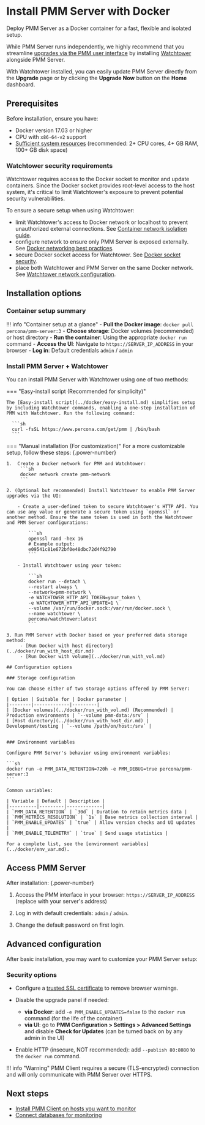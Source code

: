 # Install PMM Server with Docker

Deploy PMM Server as a Docker container for a fast, flexible and isolated setup. 

While PMM Server runs independently, we highly recommend that you streamline [upgrades via the PMM user interface](../../../../pmm-upgrade/ui_upgrade.md) by installing [Watchtower](https://containrrr.dev/watchtower/) alongside PMM Server. 

With Watchtower installed, you can easily update PMM Server directly from the **Upgrade** page or by clicking the **Upgrade Now** button on the **Home** dashboard.

## Prerequisites
Before installation, ensure you have:

- Docker version 17.03 or higher
- CPU with `x86-64-v2` support
- [Sufficient system resources](../../../plan-pmm-installation/hardware_and_system.md) (recommended: 2+ CPU cores, 4+ GB RAM, 100+ GB disk space)

### Watchtower security requirements

Watchtower requires access to the Docker socket to monitor and update containers. Since the Docker socket provides root-level access to the host system, it's critical to limit Watchtower's exposure to prevent potential security vulnerabilities.

To ensure a secure setup when using Watchtower:
 
 - limit Watchtower's access to Docker network or localhost to prevent unauthorized external connections. See [Container network isolation guide](https://docs.docker.com/network/drivers/bridge/#use-user-defined-bridge-networks).
 - configure network to ensure only PMM Server is exposed externally. See [Docker networking best practices](https://docs.docker.com/network/bridge/#manage-a-user-defined-bridge).
 - secure Docker socket access for Watchtower. See [Docker socket security](https://docs.docker.com/engine/security/security/#docker-daemon-attack-surface).
 - place both Watchtower and PMM Server on the same Docker network. See [Watchtower network configuration](https://containrrr.dev/watchtower/usage-overview/#docker_host).

## Installation options

### Container setup summary

!!! info "Container setup at a glance"
    - **Pull the Docker image**: `docker pull percona/pmm-server:3`
    - **Choose storage**: Docker volumes (recommended) or host directory
    - **Run the container**: Using the appropriate `docker run` command
    - **Access the UI**: Navigate to `https://SERVER_IP_ADDRESS` in your browser
    - **Log in**: Default credentials `admin` / `admin`

### Install PMM Server + Watchtower

You can install PMM Server with Watchtower using one of two methods:


=== "Easy-install script (Recommended for simplicity)"

    The [Easy-install script](../docker/easy-install.md) simplifies setup by including Watchtower commands, enabling a one-step installation of PMM with Watchtower. Run the following command:

      ```sh
      curl -fsSL https://www.percona.com/get/pmm | /bin/bash
      ```

=== "Manual installation (For customization)"
    For a more customizable setup, follow these steps:
    {.power-number}
    
    1.  Create a Docker network for PMM and Watchtower:
         ```sh
         docker network create pmm-network
         ``` 

    2. (Optional but recommended) Install Watchtower to enable PMM Server upgrades via the UI:

        - Create a user-defined token to secure Watchtower's HTTP API. You can use any value or generate a secure token using `openssl` or another method. Ensure the same token is used in both the Watchtower and PMM Server configurations:

            ```sh   
            openssl rand -hex 16
            # Example output:
            e09541c81e672bf0e48dbc72d4f92790
            ```
        
        - Install Watchtower using your token: 

            ```sh  
            docker run --detach \
            --restart always \
            --network=pmm-network \
            -e WATCHTOWER_HTTP_API_TOKEN=your_token \
            -e WATCHTOWER_HTTP_API_UPDATE=1 \
            --volume /var/run/docker.sock:/var/run/docker.sock \
            --name watchtower \
            percona/watchtower:latest
            ```

    3. Run PMM Server with Docker based on your preferred data storage method:
         - [Run Docker with host directory](../docker/run_with_host_dir.md)
         - [Run Docker with volume](../docker/run_with_vol.md)

    ## Configuration options

    ### Storage configuration

    You can choose either of two storage options offered by PMM Server:

    | Option | Suitable for | Docker parameter |
    |--------|-------------|---------|
    | [Docker volumes](../docker/run_with_vol.md) (Recommended) | Production environments | `--volume pmm-data:/srv` |
    | [Host directory](../docker/run_with_host_dir.md) | Development/testing | `--volume /path/on/host:/srv` |


    ### Environment variables

    Configure PMM Server's behavior using environment variables:

    ```sh
    docker run -e PMM_DATA_RETENTION=720h -e PMM_DEBUG=true percona/pmm-server:3
    ```

    Common variables:

    | Variable | Default | Description |
    |----------|---------|-------------|
    | `PMM_DATA_RETENTION` | `30d` | Duration to retain metrics data |
    | `PMM_METRICS_RESOLUTION` | `1s` | Base metrics collection interval |
    | `PMM_ENABLE_UPDATES` | `true` | Allow version checks and UI updates |
    | `PMM_ENABLE_TELEMETRY` | `true` | Send usage statistics |

    For a complete list, see the [environment variables](../docker/env_var.md).

## Access PMM Server

After installation:
{.power-number}

1. Access the PMM interface in your browser: `https://SERVER_IP_ADDRESS` (replace with your server's address)

2. Log in with default credentials: `admin` / `admin`. 

3. Change the default password on first login.

## Advanced configuration
After basic installation, you may want to customize your PMM Server setup:

### Security options
- Configure a [trusted SSL certificate](../../../../admin/security/ssl_encryption.md) to remove browser warnings.
- Disable the upgrade panel if needed:

    - **via Docker**:  add `-e PMM_ENABLE_UPDATES=false` to the `docker run` command (for the life of the container)
    - **via UI**: go to **PMM Configuration > Settings > Advanced Settings** and disable **Check for Updates** (can be turned back on by any admin in the UI)

- Enable HTTP (insecure, NOT recommended): add `--publish 80:8080` to the `docker run` command.

!!! info "Warning"
    PMM Client requires a secure (TLS-encrypted) connection and will only communicate with PMM Server over HTTPS.

## Next steps
- [Install PMM Client on hosts you want to monitor](../../../install-pmm-client/index.md)
- [Connect databases for monitoring](../../../install-pmm-client/connect-database/index.md)